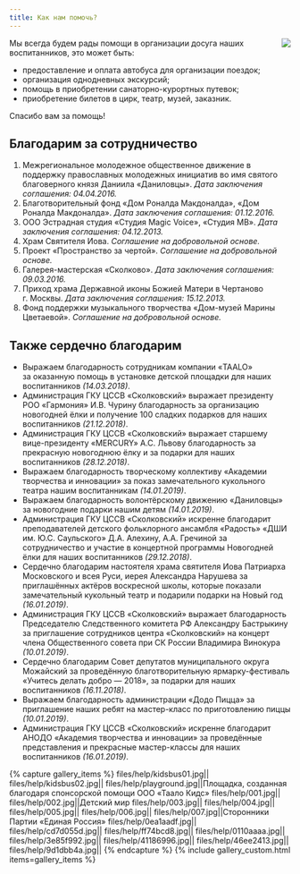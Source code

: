```yaml
---
title: Как нам помочь?
---
```


<a href="http://www.ya-roditel.ru/" target="_blank"><img src="{{site.baseurl}}/files/teasers/objavlenie-banner.gif" style="float:right;margin-left:20px;"></a>

Мы&nbsp;всегда будем рады помощи в&nbsp;организации досуга наших воспитанников, это может быть:

* предоставление и&nbsp;оплата автобуса для организации поездок;
* организация однодневных экскурсий;
* помощь в&nbsp;приобретении санаторно-курортных путевок;
* приобретение билетов в&nbsp;цирк, театр, музей, заказник.

Спасибо вам за помощь!


## Благодарим за сотрудничество

1. Межрегиональное молодежное общественное движение в поддержку православных молодежных инициатив во имя святого
благоверного князя Даниила «Даниловцы». _Дата заключения соглашения: 04.04.2016._
2. Благотворительный фонд «Дом Роналда Макдоналда», «Дом Роналда Макдоналда». _Дата заключения соглашения: 01.12.2016._
3. ООО Эстрадная студия «Студия Magic Voice», «Студия МВ». _Дата заключения соглашения: 04.12.2013._
4. Храм Святителя Иова. _Соглашение на добровольной основе._
5. Проект «Пространство за чертой». _Соглашение на добровольной основе._
6. Галерея-мастерская «Сколково». _Дата заключения соглашения: 09.03.2016._
7. Приход храма Державной иконы Божией Матери в Чертаново г. Москвы. _Дата заключения соглашения: 15.12.2013._
8. Фонд поддержки музыкального творчества «Дом-музей Марины Цветаевой». _Соглашение на добровольной основе._


## Также сердечно благодарим

* Выражаем благодарность сотрудникам компании «TAALO» за оказанную помощь в установке детской площадки для наших
воспитанников _(14.03.2018)_.
* Администрация ГКУ ЦССВ «Сколковский» выражает президенту РОО «Гармония» И.В. Чурину благодарность за организацию
новогодней ёлки и получение 100 сладких подарков для наших воспитанников _(21.12.2018)_.
* Администрация ГКУ ЦССВ «Сколковский» выражает старшему вице-президенту «MERCURY» А.С. Львову благодарность
за прекрасную новогоднюю ёлку и за подарки для наших воспитанников _(28.12.2018)_.
* Выражаем благодарность творческому коллективу «Академии творчества и инновации» за показ замечательного
кукольного театра нашим воспитанникам _(14.01.2019)_.
* Выражаем благодарность волонтёрскому движению «Даниловцы» за новогодние подарки нашим детям _(14.01.2019)_.
* Администрация ГКУ ЦССВ «Сколковский» искренне благодарит преподавателей детского фольклорного ансамбля
«Радость» «ДШИ им. Ю.С. Саульского» Д.А. Алехину, А.А. Гречиной за сотрудничество и участие в концертной
программы Новогодней ёлки для наших воспитанников _(29.12.2018)_.
* Сердечно благодарим настоятеля храма святителя Иова Патриарха Московского и всея Руси, иерея
Александра Нарушева за приглашённых актёров воскресной школы, которые показали замечательный кукольный театр
и подарили подарки на Новый год _(16.01.2019)_.
* Администрация ГКУ ЦССВ «Сколковский» выражает благодарность Председателю Следственного комитета РФ
Александру Бастрыкину за приглашение сотрудников центра «Сколковский» на концерт члена Общественного совета
при СК России Владимира Винокура _(10.01.2019)_.
* Сердечно благодарим Совет депутатов муниципального округа Можайский за проведённую благотворительную
ярмарку-фестиваль «Учитесь делать добро — 2018», за подарки для наших воспитанников _(16.11.2018)_.
* Выражаем благодарность администрации «Додо Пицца» за приглашение наших ребят на мастер-класс
по приготовлению пиццы _(10.01.2019)_.
* Администрация ГКУ ЦССВ «Сколковский» искренне благодарит АНОДО «Академия творчества и инновации»
за проведённые представления и прекрасные мастер-классы для наших воспитанников _(16.01.2019)_.

{% capture gallery_items %}
    files/help/kidsbus01.jpg||
    files/help/kidsbus02.jpg||
    files/help/playground.jpg||Площадка, созданная благодаря спонсорской помощи ООО «Таало Кидс»
    files/help/001.jpg||
    files/help/002.jpg||Детский мир
    files/help/003.jpg||
    files/help/004.jpg||
    files/help/005.jpg||
    files/help/006.jpg||
    files/help/007.jpg||Сторонники Партии «Единая Россия»
    files/help/0ea1aadf.jpg||
    files/help/cd7d055d.jpg||
    files/help/ff74bcd8.jpg||
    files/help/0110aaaa.jpg||
    files/help/3e85f992.jpg||
    files/help/41186996.jpg||
    files/help/46ee2413.jpg||
    files/help/9d1dbb4a.jpg||
{% endcapture %}
{% include gallery_custom.html items=gallery_items %}
